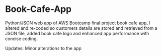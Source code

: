 # Book-Cafe-App
Python/JSON web app of AWS Bootcamp final project book cafe app, I altered and re-coded so
customers details are stored and retrieved from a JSON file, added book cafe logo and 
enhanced app performance with concise coding.

Updates: Minor alterations to the app
